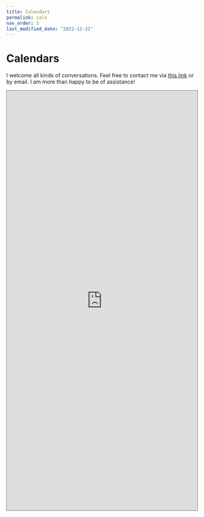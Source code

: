 ```yaml
---
title: Calendars
permalink: cals
nav_order: 3
last_modified_date: "2022-12-31"
---
```


# Calendars

I welcome all kinds of conversations. Feel free to contact me via [this link](https://forms.gle/gY6XGoysmv4Lo7dm7) or by email. I am more than happy to be of assistance!

<iframe src="https://calendar.google.com/calendar/embed?height=1111&wkst=1&bgcolor=%23ffffff&ctz=America%2FEdmonton&showTitle=0&mode=WEEK&src=eW9uZ2NoYW5naGFvLndAZ21haWwuY29t&src=eW9uZ2NoYTFAdWFsYmVydGEuY2E&color=%23E4C441&color=%230B8043" style="border:solid 1px #777" width="100%" height="1111" frameborder="0" scrolling="no"></iframe>